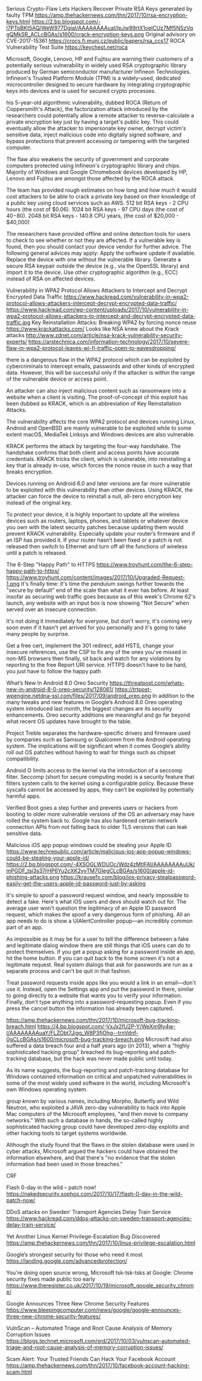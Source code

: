 Serious Crypto-Flaw Lets Hackers Recover Private RSA Keys generated by faulty TPM
https://amp.thehackernews.com/thn/2017/10/rsa-encryption-keys.html
https://2.bp.blogspot.com/-l7PTpBKt5AQ/WeW977DgiaI/AAAAAAAAuaI/IpJw99rtX1oelCUz7Mf5NSzVqgQMkSR_ACLcBGAs/s1600/crack-encryption-keys.png
Original advisory on CVE-2017-15361
https://crocs.fi.muni.cz/public/papers/rsa_ccs17
ROCA Vulnerability Test Suite
https://keychest.net/roca

Microsoft, Google, Lenovo, HP and Fujitsu are warning their customers of a potentially serious vulnerability in widely used RSA cryptographic library produced by German semiconductor manufacturer Infineon Technologies. Infineon's Trusted Platform Module (TPM) is a widely-used, dedicated microcontroller designed to secure hardware by integrating cryptographic keys into devices and is used for secured crypto processes.

his 5-year-old algorithmic vulnerability, dubbed ROCA (Return of Coppersmith's Attack), the factorization attack introduced by the researchers could potentially allow a remote attacker to reverse-calculate a private encryption key just by having a target's public key. This could eventually allow the attacker to impersonate key owner, decrypt victim's sensitive data, inject malicious code into digitally signed software, and bypass protections that prevent accessing or tampering with the targeted computer. 

The flaw also weakens the security of government and corporate computers protected using Infineon's cryptographic library and chips. Majority of Windows and Google Chromebook devices developed by HP, Lenovo and Fujitsu are amongst those affected by the ROCA attack.

The team has provided rough estimates on how long and how much it would cost attackers to be able to crack a private key based on their knowledge of a public key using cloud services such as AWS. 512 bit RSA keys - 2 CPU hours (the cost of $0.06). 1024 bit RSA keys - 97 CPU days (the cost of $40-$80). 2048 bit RSA keys - 140.8 CPU years, (the cost of $20,000 - $40,000)

The researchers have provided offline and online detection tools for users to check to see whether or not they are affected. If a vulnerable key is found, then you should contact your device vendor for further advice. The following general advices may apply: Apply the software update if available. Replace the device with one without the vulnerable library. Generate a secure RSA keypair outside the device (e.g., via the OpenSSL library) and import it to the device. Use other cryptographic algorithm (e.g., ECC) instead of RSA on affected devices.



Vulnerability in WPA2 Protocol Allows Attackers to Intercept and Decrypt Encrypted Data Traffic
https://www.hackread.com/vulnerability-in-wpa2-protocol-allows-attackers-intercept-decrypt-encrypted-data-traffic/
https://www.hackread.com/wp-content/uploads/2017/10/vulnerability-in-wpa2-protocol-allows-attackers-to-intercept-and-decrypt-encrypted-data-traffic.jpg
Key Reinstallation Attacks: Breaking WPA2 by forcing nonce reuse
https://www.krackattacks.com/
Looks like NSA knew about the Krack attacks
http://www.zdnet.com/article/nsa-krack-vulnerability-security-experts/
https://arstechnica.com/information-technology/2017/10/severe-flaw-in-wpa2-protocol-leaves-wi-fi-traffic-open-to-eavesdropping/

there is a dangerous flaw in the WPA2 protocol which can be exploited by cybercriminals to intercept emails, passwords and other kinds of encrypted data. However, this will be successful only if the attacker is within the range of the vulnerable device or access point.

An attacker can also inject malicious content such as ransomware into a website when a client is visiting. The proof-of-concept of this exploit has been dubbed as KRACK, which is an abbreviation of Key Reinstallation Attacks.

The vulnerability affects the core WPA2 protocol and devices running Linux, Android and OpenBSD are mainly vulnerable to be exploited while to some extent macOS, MediaTek Linksys and Windows devices are also vulnerable.

KRACK performs the attack by targeting the four-way handshake. The handshake confirms that both client and access points have accurate credentials. KRACK tricks the client, which is vulnerable, into reinstalling a key that is already in-use, which forces the nonce reuse in such a way that breaks encryption.

Devices running on Android 6.0 and later versions are far more vulnerable to be exploited with this vulnerability than other devices. Using KRACK, the attacker can force the device to reinstall a null, all-zero encryption key instead of the original key.

To protect your device, it is highly important to update all the wireless devices such as routers, laptops, phones, and tablets or whatever device you own with the latest security patches because updating them would prevent KRACK vulnerability. Especially update your router’s firmware and if an ISP has provided it. If your router hasn’t been fixed or a patch is not released then switch to Ethernet and turn off all the functions of wireless until a patch is released.


The 6-Step "Happy Path" to HTTPS
https://www.troyhunt.com/the-6-step-happy-path-to-https/
https://www.troyhunt.com/content/images/2017/10/Upgraded-Request-1.png
It's finally time: it's time the pendulum swings further towards the "secure by default" end of the scale than what it ever has before. At least insofar as securing web traffic goes because as of this week's Chrome 62's launch, any website with an input box is now showing "Not Secure" when served over an insecure connection.

It's not doing it immediately for everyone, but don't worry, it's coming very soon even if it hasn't yet arrived for you personally and it's going to take many people by surprise.

Get a free cert, implement the 301 redirect, add HSTS, change your insecure references, use the CSP to fix any of the ones you've missed in non-MS browsers then finally, sit back and watch for any violations by reporting to the free Report URI service. HTTPS doesn't have to be hard, you just have to follow the happy path


What’s New In Android 8.0 Oreo Security
https://threatpost.com/whats-new-in-android-8-0-oreo-security/128061/
https://trtpost-wpengine.netdna-ssl.com/files/2017/09/android_oreo.png
In addition to the many tweaks and new features in Google’s Android 8.0 Oreo operating system introduced last month, the biggest changes are its security enhancements. Oreo security additions are meaningful and go far beyond what recent OS updates have brought to the table.

Project Treble separates the hardware-specific drivers and firmware used by companies such as Samsung or Qualcomm from the Android operating system. The implications will be significant when it comes Google’s ability roll out OS patches without having to wait for things such as chipset compatibility.

Android O limits access to the kernel via the introduction of a seccomp filter. Seccomp (short for secure computing mode) is a security feature that filters system calls to the kernel using a configurable policy. Because these syscalls cannot be accessed by apps, they can’t be exploited by potentially harmful apps.

Verified Boot goes a step further and prevents users or hackers from booting to older more vulnerable versions of the OS an adversary may have rolled the system back to.  Google has also hardened certain network connection APIs from not falling back to older TLS versions that can leak sensitive data.


Malicious iOS app popup windows could be stealing your Apple ID
https://www.techrepublic.com/article/malicious-ios-app-popup-windows-could-be-stealing-your-apple-id/
https://2.bp.blogspot.com/-4XSOGLWDUOc/Wdz4zMtlFAI/AAAAAAAAuUk/mPGDF_tsi3s37rHP6Yu2cXK2yyTM7GIegCLcBGAs/s1600/apple-id-phishing-attacks.png
https://krausefx.com/blog/ios-privacy-stealpassword-easily-get-the-users-apple-id-password-just-by-asking

It's simple to spoof a password request window, and nearly impossible to detect a fake. Here's what iOS users and devs should watch out for. The average user won't question the legitimacy of an Apple ID password request, which makes the spoof a very dangerous form of phishing. All an app needs to do is show a UIAlertController popup—an incredibly common part of an app.

As impossible as it may be for a user to tell the difference between a fake and legitimate dialog window there are still things that iOS users can do to protect themselves. If you get a popup asking for a password inside an app, hit the home button. If you can quit back to the home screen it's not a legitimate request. Real system dialogs that ask for passwords are run as a separate process and can't be quit in that fashion.

Treat password requests inside apps like you would a link in an email—don't use it. Instead, open the Settings app and put the password in there, similar to going directly to a website that wants you to verify your information. Finally, don't type anything into a password-requesting popup. Even if you press the cancel button the information has already been captured.

https://amp.thehackernews.com/thn/2017/10/microsoft-bug-tracking-breach.html
https://4.bp.blogspot.com/-VxJx2fU2P-Y/WeXm9Iy4w-I/AAAAAAAAuaY/FLZObt7Jigg_W8P3fjOhg--trnVdnf-0gCLcBGAs/s1600/microsoft-bug-tracking-breach.png
Microsoft had also suffered a data breach four and a half years ago (in 2013), when a "highly sophisticated hacking group" breached its bug-reporting and patch-tracking database, but the hack was never made public until today.

As its name suggests, the bug-reporting and patch-tracking database for Windows contained information on critical and unpatched vulnerabilities in some of the most widely used software in the world, including Microsoft's own Windows operating system.

group known by various names, including Morpho, Butterfly and Wild Neutron, who exploited a JAVA zero-day vulnerability to hack into Apple Mac computers of the Microsoft employees, "and then move to company networks." With such a database in hands, the so-called highly sophisticated hacking group could have developed zero-day exploits and other hacking tools to target systems worldwide.

Although the study found that the flaws in the stolen database were used in cyber attacks, Microsoft argued the hackers could have obtained the information elsewhere, and that there's "no evidence that the stolen information had been used in those breaches."

CRF

Flash 0-day in the wild – patch now!
https://nakedsecurity.sophos.com/2017/10/17/flash-0-day-in-the-wild-patch-now/

DDoS attacks on Sweden’ Transport Agencies Delay Train Service
https://www.hackread.com/ddos-attacks-on-sweden-transport-agencies-delay-train-service/

Yet Another Linux Kernel Privilege-Escalation Bug Discovered
https://amp.thehackernews.com/thn/2017/10/linux-privilege-escalation.html

Google’s strongest security for those who need it most
https://landing.google.com/advancedprotection/

You're doing open source wrong, Microsoft tsk-tsk-tsks at Google: Chrome security fixes made public too early
https://www.theregister.co.uk/2017/10/19/microsoft_google_security_chrome/

Google Announces Three New Chrome Security Features
https://www.bleepingcomputer.com/news/google/google-announces-three-new-chrome-security-features/

VulnScan – Automated Triage and Root Cause Analysis of Memory Corruption Issues
https://blogs.technet.microsoft.com/srd/2017/10/03/vulnscan-automated-triage-and-root-cause-analysis-of-memory-corruption-issues/

Scam Alert: Your Trusted Friends Can Hack Your Facebook Account
https://amp.thehackernews.com/thn/2017/10/facebook-account-hacking-scam.html
